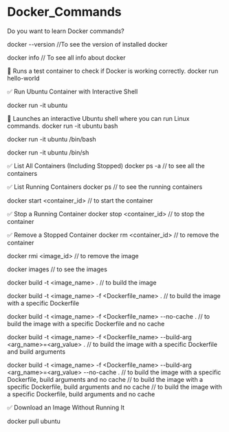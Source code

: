 # Docker_Commands
Do you want to learn Docker commands?

docker --version   //To see the version of installed docker

docker info  // To see all info about docker

📌 Runs a test container to check if Docker is working correctly.
docker run hello-world

✅ Run Ubuntu Container with Interactive Shell

docker run -it ubuntu

📌 Launches an interactive Ubuntu shell where you can run Linux commands.
docker run -it ubuntu bash

docker run -it ubuntu /bin/bash

docker run -it ubuntu /bin/sh

✅ List All Containers (Including Stopped)
docker ps -a  // to see all the containers

✅ List Running Containers
docker ps // to see the running containers

docker start <container_id> // to start the container

✅ Stop a Running Container
docker stop <container_id> // to stop the container

✅ Remove a Stopped Container
docker rm <container_id> // to remove the container

docker rmi <image_id> // to remove the image

docker images // to see the images

docker build -t <image_name> . // to build the image


docker build -t <image_name> -f <Dockerfile_name> . // to build the image with a specific Dockerfile

docker build -t <image_name> -f <Dockerfile_name> --no-cache . // to build the image with a specific Dockerfile and no cache

docker build -t <image_name> -f <Dockerfile_name> --build-arg <arg_name>=<arg_value> . // to build the image with a specific Dockerfile and build arguments

docker build -t <image_name> -f <Dockerfile_name> --build-arg <arg_name>=<arg_value> --no-cache . // to build the image with a specific Dockerfile, build arguments and no 
cache    // to build the image with a specific Dockerfile, build arguments and no cache  // to build the image with a specific Dockerfile, build arguments and no cache





✅ Download an Image Without Running It

docker pull ubuntu
